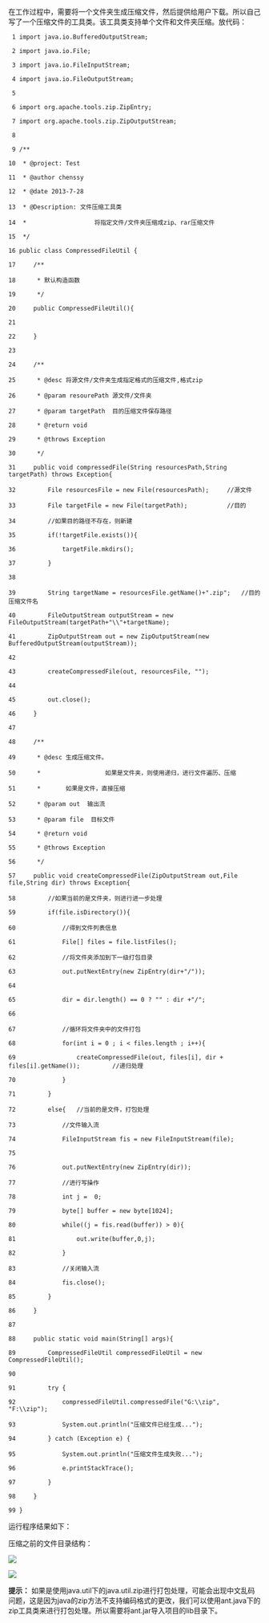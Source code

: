 在工作过程中，需要将一个文件夹生成压缩文件，然后提供给用户下载。所以自己写了一个压缩文件的工具类。该工具类支持单个文件和文件夹压缩。放代码：

    
    
     1 import java.io.BufferedOutputStream;
     2 import java.io.File;
     3 import java.io.FileInputStream;
     4 import java.io.FileOutputStream;
     5 
     6 import org.apache.tools.zip.ZipEntry;
     7 import org.apache.tools.zip.ZipOutputStream;
     8 
     9 /** 
    10  * @project: Test 
    11  * @author chenssy
    12  * @date 2013-7-28 
    13  * @Description: 文件压缩工具类
    14  *                   将指定文件/文件夹压缩成zip、rar压缩文件
    15  */
    16 public class CompressedFileUtil {
    17     /**
    18      * 默认构造函数
    19      */
    20     public CompressedFileUtil(){
    21         
    22     }
    23 
    24     /**
    25      * @desc 将源文件/文件夹生成指定格式的压缩文件,格式zip
    26      * @param resourePath 源文件/文件夹
    27      * @param targetPath  目的压缩文件保存路径
    28      * @return void
    29      * @throws Exception 
    30      */
    31     public void compressedFile(String resourcesPath,String targetPath) throws Exception{
    32         File resourcesFile = new File(resourcesPath);     //源文件
    33         File targetFile = new File(targetPath);           //目的
    34         //如果目的路径不存在，则新建
    35         if(!targetFile.exists()){     
    36             targetFile.mkdirs();  
    37         }
    38         
    39         String targetName = resourcesFile.getName()+".zip";   //目的压缩文件名
    40         FileOutputStream outputStream = new FileOutputStream(targetPath+"\\"+targetName);
    41         ZipOutputStream out = new ZipOutputStream(new BufferedOutputStream(outputStream));
    42         
    43         createCompressedFile(out, resourcesFile, "");
    44         
    45         out.close();  
    46     }
    47     
    48     /**
    49      * @desc 生成压缩文件。
    50      *                  如果是文件夹，则使用递归，进行文件遍历、压缩
    51      *       如果是文件，直接压缩
    52      * @param out  输出流
    53      * @param file  目标文件
    54      * @return void
    55      * @throws Exception 
    56      */
    57     public void createCompressedFile(ZipOutputStream out,File file,String dir) throws Exception{
    58         //如果当前的是文件夹，则进行进一步处理
    59         if(file.isDirectory()){
    60             //得到文件列表信息
    61             File[] files = file.listFiles();
    62             //将文件夹添加到下一级打包目录
    63             out.putNextEntry(new ZipEntry(dir+"/"));
    64             
    65             dir = dir.length() == 0 ? "" : dir +"/";
    66             
    67             //循环将文件夹中的文件打包
    68             for(int i = 0 ; i < files.length ; i++){
    69                 createCompressedFile(out, files[i], dir + files[i].getName());         //递归处理
    70             }
    71         }
    72         else{   //当前的是文件，打包处理
    73             //文件输入流
    74             FileInputStream fis = new FileInputStream(file);
    75             
    76             out.putNextEntry(new ZipEntry(dir));
    77             //进行写操作
    78             int j =  0;
    79             byte[] buffer = new byte[1024];
    80             while((j = fis.read(buffer)) > 0){
    81                 out.write(buffer,0,j);
    82             }
    83             //关闭输入流
    84             fis.close();
    85         }
    86     }
    87     
    88     public static void main(String[] args){
    89         CompressedFileUtil compressedFileUtil = new CompressedFileUtil();
    90         
    91         try {
    92             compressedFileUtil.compressedFile("G:\\zip", "F:\\zip");
    93             System.out.println("压缩文件已经生成...");
    94         } catch (Exception e) {
    95             System.out.println("压缩文件生成失败...");
    96             e.printStackTrace();
    97         }
    98     }
    99 }

运行程序结果如下：

压缩之前的文件目录结构：

![](../md/img/chenssy/29204257-f11328f598214967985dce9c9eaa8b66.jpg)

![](../md/img/chenssy/29204317-5885ec277bab4321a99531b825fe3aaf.jpg)

**提示：**
如果是使用java.util下的java.util.zip进行打包处理，可能会出现中文乱码问题，这是因为java的zip方法不支持编码格式的更改，我们可以使用ant.java下的zip工具类来进行打包处理。所以需要将ant.jar导入项目的lib目录下。

